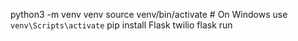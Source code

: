 python3 -m venv venv
source venv/bin/activate  # On Windows use `venv\Scripts\activate`
pip install Flask twilio
flask run